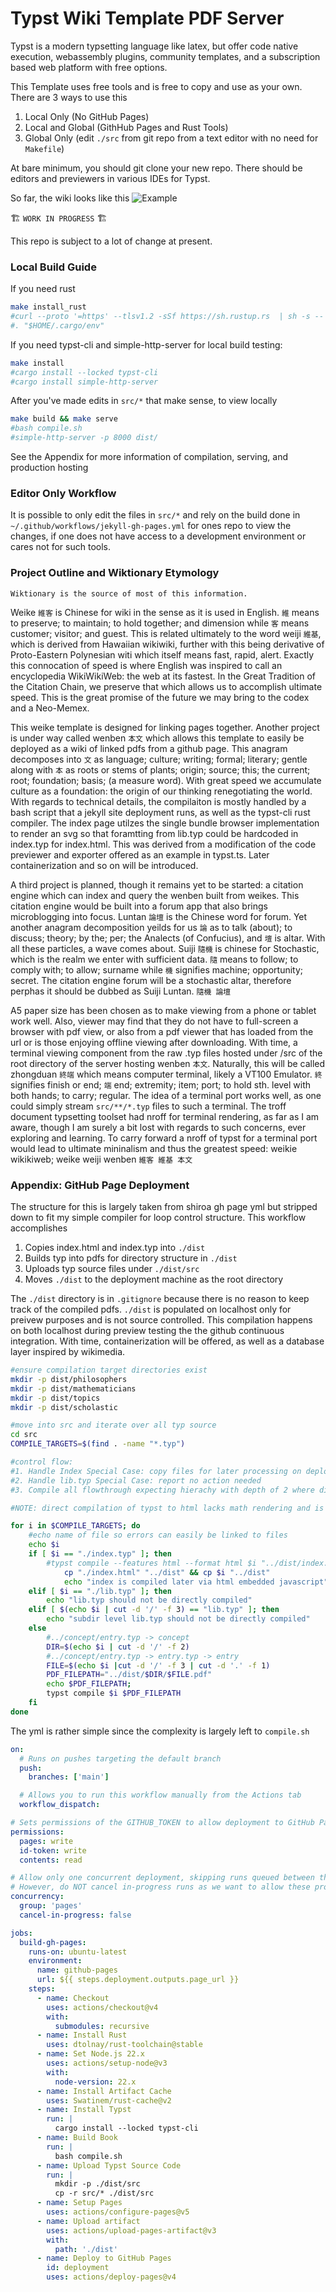 # Typst Wiki Template PDF Server 

Typst is a modern typsetting language like latex, but offer code native execution, webassembly plugins, community templates, and a subscription based web platform with free options.

This Template uses free tools and is free to copy and use as your own. There are 3 ways to use this

1. Local Only (No GitHub Pages)
2. Local and Global (GithHub Pages and Rust Tools)
3. Global Only (edit `./src` from git repo from a text editor with no need for `Makefile`)

At bare minimum, you should git clone your new repo. There should be editors and previewers in various IDEs for Typst.

So far, the wiki looks like this
![Example](templates/coal-rust-monospace/example.png)

🏗️ `WORK IN PROGRESS` 🏗️

This repo is subject to a lot of change at present.

### Local Build Guide

If you need rust
```bash
make install_rust
#curl --proto '=https' --tlsv1.2 -sSf https://sh.rustup.rs  | sh -s -- -y
#. "$HOME/.cargo/env"
```

If you need typst-cli and simple-http-server for local build testing:
```bash
make install
#cargo install --locked typst-cli	
#cargo install simple-http-server
```

After you've made edits in `src/*` that make sense, to view locally
```bash
make build && make serve
#bash compile.sh
#simple-http-server -p 8000 dist/
```
See the Appendix for more information of compilation, serving, and production hosting

### Editor Only Workflow

It is possible to only edit the files in `src/*` and rely on the build done in `~/.github/workflows/jekyll-gh-pages.yml` for ones repo to view the changes, if one does not have access to a development environment or cares not for such tools.

### Project Outline and Wiktionary Etymology

`Wiktionary is the source of most of this information.`

Weike `維客` is Chinese for wiki in the sense as it is used in English. `維` means to preserve; to maintain; to hold together; and dimension while `客` means customer; visitor; and guest. This is related ultimately to the word weiji `維基`, which is derived from Hawaiian wikiwiki, further with this being derivative of Proto-Eastern Polynesian witi which itself means fast, rapid, alert. Exactly this connocation of speed is where English was inspired to call an encyclopedia WikiWikiWeb: the web at its fastest. In the Great Tradition of the Citation Chain, we preserve that which allows us to accomplish ultimate speed. This is the great promise of the future we may bring to the codex and a Neo-Memex.  

This weike template is designed for linking pages together. Another project is under way called wenben `本文` which allows this template to easily be deployed as a wiki of linked pdfs from a github page. This anagram decomposes into `文` as language; culture; writing; formal; literary; gentle along with `本` as roots or stems of plants; origin; source; this; the current; root; foundation; basis; (a measure word). With great speed we accumulate culture as a foundation: the origin of our thinking renegotiating the world. With regards to technical details, the compilaiton is mostly handled by a bash script that a jekyll site deployment runs, as well as the typst-cli rust compiler. The index page utilzes the single bundle browser implementation to render an svg so that foramtting from lib.typ could be hardcoded in index.typ for index.html. This was derived from a modification of the code previewer and exporter offered as an example in typst.ts. Later containerization and so on will be introduced.

A third project is planned, though it remains yet to be started: a citation engine which can index and query the wenben built from weikes. This citation engine would be built into a forum app that also brings microblogging into focus. Luntan `論壇` is the Chinese word for forum. Yet another anagram decomposition yeilds for us `論` as to talk (about); to discuss; theory; by the; per; the Analects (of Confucius), and `壇` is altar. With all these particles, a wave comes about. Suiji `隨機` is chinese for Stochastic, which is the realm we enter with sufficient data. `隨` means to follow; to comply with; to allow; surname while `機` signifies machine; opportunity; secret. The citation engine forum will be a stochastic altar, therefore perphas it should be dubbed as Suiji Luntan. `隨機 論壇`	

A5 paper size has been chosen as to make viewing from a phone or tablet work well. Also, viewer may find that they do not have to full-screen a browser with pdf view, or also from a pdf viewer that has loaded from the url or is those enjoying offline viewing after downloading. With time, a terminal viewing component from the raw .typ files hosted under /src of the root directory of the server hosting wenben `本文`. Naturally, this will be called zhongduan `終端` which means computer terminal, likely a VT100 Emulator. `終` signifies finish or end; `端` end; extremity; item; port; to hold sth. level with both hands; to carry; regular. The idea of a terminal port works well, as one could simply stream `src/**/*.typ` files to such a terminal. The troff document typsetting toolset had nroff for terminal rendering, as far as I am aware, though I am surely a bit lost with regards to such concerns, ever exploring and learning. To carry forward a nroff of typst for a terminal port would lead to ultimate mininalism and thus the greatest speed: weikie wikikiweb; weike weiji wenben `維客 維基 本文` 

### Appendix: GitHub Page Deployment

The structure for this is largely taken from shiroa gh page yml but stripped down to fit my simple compiler for loop control structure. This workflow accomplishes

1. Copies index.html and index.typ into `./dist`
2. Builds typ into pdfs for directory structure in `./dist`
3. Uploads typ source files under `./dist/src`
4. Moves `./dist` to the deployment machine as the root directory

The `./dist` directory is in `.gitignore` because there is no reason to keep track of the compiled pdfs. `./dist` is populated on localhost only for preivew purposes and is not source controlled. This compilation happens on both localhost during preview testing the the github continuous integration. With time, containerization will be offered, as well as a database layer inspired by wikimedia.

```bash
#ensure compilation target directories exist
mkdir -p dist/philosophers
mkdir -p dist/mathematicians
mkdir -p dist/topics
mkdir -p dist/scholastic

#move into src and iterate over all typ source
cd src
COMPILE_TARGETS=$(find . -name "*.typ") 

#control flow:
#1. Handle Index Special Case: copy files for later processing on deployment
#2. Handle lib.typ Special Case: report no action needed
#3. Compile all flowthrough expecting hierachy with depth of 2 where dir and filename occupy these two dimensions in order

#NOTE: direct compilation of typst to html lacks math rendering and is generally a work in progress

for i in $COMPILE_TARGETS; do 
	#echo name of file so errors can easily be linked to files
	echo $i
	if [ $i == "./index.typ" ]; then 
		#typst compile --features html --format html $i "../dist/index.html"
    		cp "./index.html" "../dist" && cp $i "../dist"
    		echo "index is compiled later via html embedded javascript"
	elif [ $i == "./lib.typ" ]; then
		echo "lib.typ should not be directly compiled"	
	elif [ $(echo $i | cut -d '/' -f 3) == "lib.typ" ]; then
		echo "subdir level lib.typ should not be directly compiled"
	else
		#../concept/entry.typ -> concept
		DIR=$(echo $i | cut -d '/' -f 2)
		#../concept/entry.typ -> entry.typ -> entry
		FILE=$(echo $i |cut -d '/' -f 3 | cut -d '.' -f 1)
		PDF_FILEPATH="../dist/$DIR/$FILE.pdf"
		echo $PDF_FILEPATH; 
		typst compile $i $PDF_FILEPATH
	fi
done
```

The yml is rather simple since the complexity is largely left to `compile.sh`

```yml
on:
  # Runs on pushes targeting the default branch
  push:
    branches: ['main']

  # Allows you to run this workflow manually from the Actions tab
  workflow_dispatch:

# Sets permissions of the GITHUB_TOKEN to allow deployment to GitHub Pages
permissions:
  pages: write
  id-token: write
  contents: read

# Allow only one concurrent deployment, skipping runs queued between the run in-progress and latest queued.
# However, do NOT cancel in-progress runs as we want to allow these production deployments to complete.
concurrency:
  group: 'pages'
  cancel-in-progress: false

jobs:
  build-gh-pages:
    runs-on: ubuntu-latest
    environment:
      name: github-pages
      url: ${{ steps.deployment.outputs.page_url }}
    steps:
      - name: Checkout
        uses: actions/checkout@v4
        with:
          submodules: recursive
      - name: Install Rust
        uses: dtolnay/rust-toolchain@stable
      - name: Set Node.js 22.x
        uses: actions/setup-node@v3
        with:
          node-version: 22.x
      - name: Install Artifact Cache
        uses: Swatinem/rust-cache@v2
      - name: Install Typst
        run: |
          cargo install --locked typst-cli
      - name: Build Book
        run: |
          bash compile.sh
      - name: Upload Typst Source Code
        run: |
          mkdir -p ./dist/src
          cp -r src/* ./dist/src
      - name: Setup Pages
        uses: actions/configure-pages@v5
      - name: Upload artifact
        uses: actions/upload-pages-artifact@v3
        with:
          path: './dist'
      - name: Deploy to GitHub Pages
        id: deployment
        uses: actions/deploy-pages@v4
```

